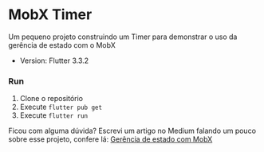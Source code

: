 # MobX Timer

Um pequeno projeto construindo um Timer para demonstrar o uso da gerência de estado com o MobX

- Version: Flutter 3.3.2

### Run
1. Clone o repositório
2. Execute `flutter pub get`
3. Execute `flutter run`

Ficou com alguma dúvida? Escrevi um artigo no Medium falando um pouco sobre esse projeto, confere lá: [Gerência de estado com MobX]()
